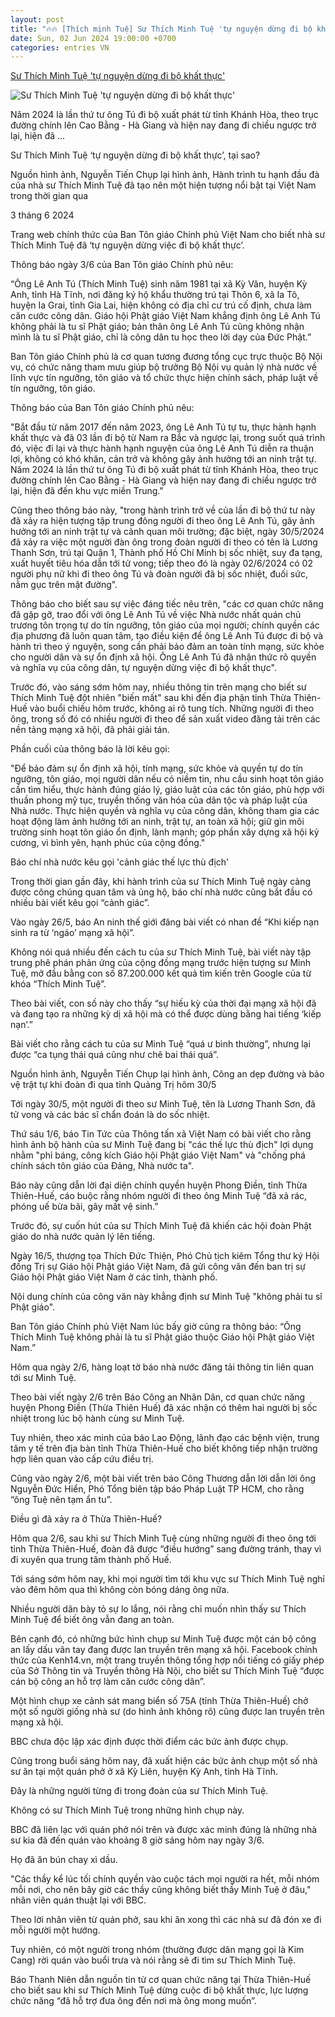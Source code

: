 ```yaml
---
layout: post
title: "🔥🔥 [Thích mịnh Tuệ] Sư Thích Minh Tuệ 'tự nguyện dừng đi bộ khất thực'"
date: Sun, 02 Jun 2024 19:00:00 +0700
categories: entries VN
---
```

[Sư Thích Minh Tuệ 'tự nguyện dừng đi bộ khất thực'](https://www.bbc.com/vietnamese/articles/cv2248zzj9zo)

![Sư Thích Minh Tuệ 'tự nguyện dừng đi bộ khất thực'](https://ichef.bbci.co.uk/news/1024/branded_vietnamese/a062/live/5e002910-216f-11ef-80aa-699d54c46324.jpg)

Năm 2024 là lần thứ tư ông Tú đi bộ xuất phát từ tỉnh Khánh Hòa, theo trục đường chính lên Cao Bằng - Hà Giang và hiện nay đang đi chiều ngược trở lại, hiện đã ...

Sư Thích Minh Tuệ ‘tự nguyện dừng đi bộ khất thực’, tại sao?

Nguồn hình ảnh, Nguyễn Tiến Chụp lại hình ảnh, Hành trình tu hạnh đầu đà của nhà sư Thích Minh Tuệ đã tạo nên một hiện tượng nổi bật tại Việt Nam trong thời gian qua

3 tháng 6 2024

Trang web chính thức của Ban Tôn giáo Chính phủ Việt Nam cho biết nhà sư Thích Minh Tuệ đã ‘tự nguyện dừng việc đi bộ khất thực’.

Thông báo ngày 3/6 của Ban Tôn giáo Chính phủ nêu:

“Ông Lê Anh Tú (Thích Minh Tuệ) sinh năm 1981 tại xã Kỳ Văn, huyện Kỳ Anh, tỉnh Hà Tĩnh, nơi đăng ký hộ khẩu thường trú tại Thôn 6, xã Ia Tô, huyện Ia Grai, tỉnh Gia Lai, hiện không có địa chỉ cư trú cố định, chưa làm căn cước công dân. Giáo hội Phật giáo Việt Nam khẳng định ông Lê Anh Tú không phải là tu sĩ Phật giáo; bản thân ông Lê Anh Tú cũng không nhận mình là tu sĩ Phật giáo, chỉ là công dân tu học theo lời dạy của Đức Phật.”

Ban Tôn giáo Chính phủ là cơ quan tương đương tổng cục trực thuộc Bộ Nội vụ, có chức năng tham mưu giúp bộ trưởng Bộ Nội vụ quản lý nhà nước về lĩnh vực tín ngưỡng, tôn giáo và tổ chức thực hiện chính sách, pháp luật về tín ngưỡng, tôn giáo.

Thông báo của Ban Tôn giáo Chính phủ nêu:

"Bắt đầu từ năm 2017 đến năm 2023, ông Lê Anh Tú tự tu, thực hành hạnh khất thực và đã 03 lần đi bộ từ Nam ra Bắc và ngược lại, trong suốt quá trình đó, việc đi lại và thực hành hạnh nguyện của ông Lê Anh Tú diễn ra thuận lợi, không có khó khăn, cản trở và không gây ảnh hưởng tới an ninh trật tự. Năm 2024 là lần thứ tư ông Tú đi bộ xuất phát từ tỉnh Khánh Hòa, theo trục đường chính lên Cao Bằng - Hà Giang và hiện nay đang đi chiều ngược trở lại, hiện đã đến khu vực miền Trung."

Cũng theo thông báo này, "trong hành trình trở về của lần đi bộ thứ tư này đã xảy ra hiện tượng tập trung đông người đi theo ông Lê Anh Tú, gây ảnh hưởng tới an ninh trật tự và cảnh quan môi trường; đặc biệt, ngày 30/5/2024 đã xảy ra việc một người đàn ông trong đoàn người đi theo có tên là Lương Thanh Sơn, trú tại Quận 1, Thành phố Hồ Chí Minh bị sốc nhiệt, suy đa tạng, xuất huyết tiêu hóa dẫn tới tử vong; tiếp theo đó là ngày 02/6/2024 có 02 người phụ nữ khi đi theo ông Tú và đoàn người đã bị sốc nhiệt, đuối sức, nằm gục trên mặt đường".

Thông báo cho biết sau sự việc đáng tiếc nêu trên, "các cơ quan chức năng đã gặp gỡ, trao đổi với ông Lê Anh Tú về việc Nhà nước nhất quán chủ trương tôn trọng tự do tín ngưỡng, tôn giáo của mọi người; chính quyền các địa phương đã luôn quan tâm, tạo điều kiện để ông Lê Anh Tú được đi bộ và hành trì theo ý nguyện, song cần phải bảo đảm an toàn tính mạng, sức khỏe cho người dân và sự ổn định xã hội. Ông Lê Anh Tú đã nhận thức rõ quyền và nghĩa vụ của công dân, tự nguyện dừng việc đi bộ khất thực".

Trước đó, vào sáng sớm hôm nay, nhiều thông tin trên mạng cho biết sư Thích Minh Tuệ đột nhiên "biến mất" sau khi đến địa phận tỉnh Thừa Thiên-Huế vào buổi chiều hôm trước, không ai rõ tung tích. Những người đi theo ông, trong số đó có nhiều người đi theo để sản xuất video đăng tải trên các nền tảng mạng xã hội, đã phải giải tán.

Phần cuối của thông báo là lời kêu gọi:

"Để bảo đảm sự ổn định xã hội, tính mạng, sức khỏe và quyền tự do tín ngưỡng, tôn giáo, mọi người dân nếu có niềm tin, nhu cầu sinh hoạt tôn giáo cần tìm hiểu, thực hành đúng giáo lý, giáo luật của các tôn giáo, phù hợp với thuần phong mỹ tục, truyền thống văn hóa của dân tộc và pháp luật của Nhà nước. Thực hiện quyền và nghĩa vụ của công dân, không tham gia các hoạt động làm ảnh hưởng tới an ninh, trật tự, an toàn xã hội; giữ gìn môi trường sinh hoạt tôn giáo ổn định, lành mạnh; góp phần xây dựng xã hội kỷ cương, vì bình yên, hạnh phúc của cộng đồng."

Báo chí nhà nước kêu gọi 'cảnh giác thế lực thù địch'

Trong thời gian gần đây, khi hành trình của sư Thích Minh Tuệ ngày càng được công chúng quan tâm và ủng hộ, báo chí nhà nước cũng bắt đầu có nhiều bài viết kêu gọi “cảnh giác”.

Vào ngày 26/5, báo An ninh thế giới đăng bài viết có nhan đề “Khi kiếp nạn sinh ra từ ‘ngáo’ mạng xã hội”.

Không nói quá nhiều đến cách tu của sư Thích Minh Tuệ, bài viết này tập trung phê phán phản ứng của cộng đồng mạng trước hiện tượng sư Minh Tuệ, mở đầu bằng con số 87.200.000 kết quả tìm kiến trên Google của từ khóa “Thích Minh Tuệ”.

Theo bài viết, con số này cho thấy “sự hiếu kỳ của thời đại mạng xã hội đã và đang tạo ra những kỳ dị xã hội mà có thể được dùng bằng hai tiếng ‘kiếp nạn’.”

Bài viết cho rằng cách tu của sư Minh Tuệ “quá ư bình thường”, nhưng lại được “ca tụng thái quá cũng như chê bai thái quá”.

Nguồn hình ảnh, Nguyễn Tiến Chụp lại hình ảnh, Công an dẹp đường và bảo vệ trật tự khi đoàn đi qua tỉnh Quảng Trị hôm 30/5

Tới ngày 30/5, một người đi theo sư Minh Tuệ, tên là Lương Thanh Sơn, đã tử vong và các bác sĩ chẩn đoán là do sốc nhiệt.

Thứ sáu 1/6, báo Tin Tức của Thông tấn xã Việt Nam có bài viết cho rằng hình ảnh bộ hành của sư Minh Tuệ đang bị "các thế lực thù địch" lợi dụng nhằm "phỉ báng, công kích Giáo hội Phật giáo Việt Nam" và "chống phá chính sách tôn giáo của Đảng, Nhà nước ta".

Báo này cũng dẫn lời đại diện chính quyền huyện Phong Điền, tỉnh Thừa Thiên-Huế, cáo buộc rằng nhóm người đi theo ông Minh Tuệ “đã xả rác, phóng uế bừa bãi, gây mất vệ sinh.”

Trước đó, sự cuốn hút của sư Thích Minh Tuệ đã khiến các hội đoàn Phật giáo do nhà nước quản lý lên tiếng.

Ngày 16/5, thượng tọa Thích Đức Thiện, Phó Chủ tịch kiêm Tổng thư ký Hội đồng Trị sự Giáo hội Phật giáo Việt Nam, đã gửi công văn đến ban trị sự Giáo hội Phật giáo Việt Nam ở các tỉnh, thành phố.

Nội dung chính của công văn này khẳng định sư Minh Tuệ "không phải tu sĩ Phật giáo".

Ban Tôn giáo Chính phủ Việt Nam lúc bấy giờ cũng ra thông báo: “Ông Thích Minh Tuệ không phải là tu sĩ Phật giáo thuộc Giáo hội Phật giáo Việt Nam.”

Hôm qua ngày 2/6, hàng loạt tờ báo nhà nước đăng tải thông tin liên quan tới sư Minh Tuệ.

Theo bài viết ngày 2/6 trên Báo Công an Nhân Dân, cơ quan chức năng huyện Phong Điền (Thừa Thiên Huế) đã xác nhận có thêm hai người bị sốc nhiệt trong lúc bộ hành cùng sư Minh Tuệ.

Tuy nhiên, theo xác minh của báo Lao Động, lãnh đạo các bệnh viện, trung tâm y tế trên địa bàn tỉnh Thừa Thiên-Huế cho biết không tiếp nhận trường hợp liên quan vào cấp cứu điều trị.

Cũng vào ngày 2/6, một bài viết trên báo Công Thương dẫn lời dẫn lời ông Nguyễn Đức Hiển, Phó Tổng biên tập báo Pháp Luật TP HCM, cho rằng “ông Tuệ nên tạm ẩn tu”.

Điều gì đã xảy ra ở Thừa Thiên-Huế?

Hôm qua 2/6, sau khi sư Thích Minh Tuệ cùng những người đi theo ông tới tỉnh Thừa Thiên-Huế, đoàn đã được “điều hướng” sang đường tránh, thay vì đi xuyên qua trung tâm thành phố Huế.

Tới sáng sớm hôm nay, khi mọi người tìm tới khu vực sư Thích Minh Tuệ nghỉ vào đêm hôm qua thì không còn bóng dáng ông nữa.

Nhiều người dân bày tỏ sự lo lắng, nói rằng chỉ muốn nhìn thấy sư Thích Minh Tuệ để biết ông vẫn đang an toàn.

Bên cạnh đó, có những bức hình chụp sư Minh Tuệ được một cán bộ công an lấy dấu vân tay đang được lan truyền trên mạng xã hội. Facebook chính thức của Kenh14.vn, một trang truyền thông tổng hợp nổi tiếng có giấy phép của Sở Thông tin và Truyền thông Hà Nội, cho biết sư Thích Minh Tuệ “được cán bộ công an hỗ trợ làm căn cước công dân”.

Một hình chụp xe cảnh sát mang biển số 75A (tỉnh Thừa Thiên-Huế) chở một số người giống nhà sư (do hình ảnh không rõ) cũng được lan truyền trên mạng xã hội.

BBC chưa độc lập xác định được thời điểm các bức ảnh được chụp.

Cũng trong buổi sáng hôm nay, đã xuất hiện các bức ảnh chụp một số nhà sư ăn tại một quán phở ở xã Kỳ Liên, huyện Kỳ Anh, tỉnh Hà Tĩnh.

Đây là những người từng đi trong đoàn của sư Thích Minh Tuệ.

Không có sư Thích Minh Tuệ trong những hình chụp này.

BBC đã liên lạc với quán phở nói trên và được xác minh đúng là những nhà sư kia đã đến quán vào khoảng 8 giờ sáng hôm nay ngày 3/6.

Họ đã ăn bún chay xì dầu.

"Các thầy kể lúc tối chính quyền vào cuộc tách mọi người ra hết, mỗi nhóm mỗi nơi, cho nên bây giờ các thầy cũng không biết thầy Minh Tuệ ở đâu," nhân viên quán thuật lại với BBC.

Theo lời nhân viên từ quán phở, sau khi ăn xong thì các nhà sư đã đón xe đi mỗi người một hướng.

Tuy nhiên, có một người trong nhóm (thường được dân mạng gọi là Kim Cang) rời quán vào buổi trưa và nói rằng sẽ đi tìm sư Thích Minh Tuệ.

Báo Thanh Niên dẫn nguồn tin từ cơ quan chức năng tại Thừa Thiên-Huế cho biết sau khi sư Thích Minh Tuệ dừng cuộc đi bộ khất thực, lực lượng chức năng “đã hỗ trợ đưa ông đến nơi mà ông mong muốn”.

